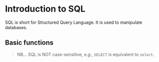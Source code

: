 # Introduction to SQL

SQL is short for Structured Query Language. It is used to manipulate databases.

## Basic functions


> NB... SQL is NOT case-sensitive, *e.g.*, `SELECT` is equivalent to `select`. 




























